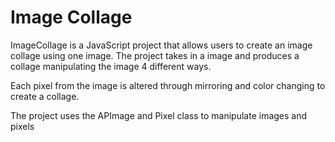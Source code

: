 # Image Collage

ImageCollage is a JavaScript project that allows users to create an image collage using one image. 
The project takes in a image and produces a collage manipulating the image 4 different ways.

Each pixel from the image is altered through mirroring and color changing to create a collage.

The project uses the  APImage and Pixel class to manipulate images and pixels
